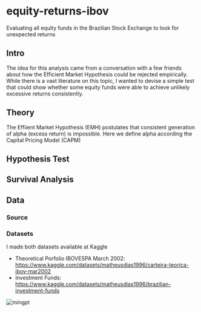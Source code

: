 # equity-returns-ibov
Evaluating all equity funds in the Brazilian Stock Exchange to look for unexpected returns

## Intro

The idea for this analysis came from a conversation with a few friends about how the Efficient Market Hypothesis could be rejected empirically. While there is a vast literature on this topic, I wanted to devise a simple test that could show whether some equity funds were able to achieve unlikely excessive returns consistently. 

## Theory

The Effiient Market Hypothesis (EMH) postulates that consistent generation of alpha (excess return) is impossible. Here we define alpha according the Capital Pricing Model (CAPM)

## Hypothesis Test

## Survival Analysis


## Data

### Source

### Datasets

I made both datasets available at Kaggle
- Theoretical Porfolio IBOVESPA March 2002: https://www.kaggle.com/datasets/matheusdias1996/carteira-teorica-ibov-mar2002
- Investment Funds: https://www.kaggle.com/datasets/matheusdias1996/brazilian-investment-funds

![mingpt](mingpt.jpg)

